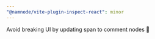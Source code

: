 ```yaml
---
"@namnode/vite-plugin-inspect-react": minor
---
```


Avoid breaking UI by updating span to comment nodes 💞
